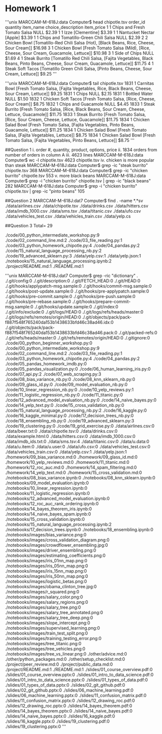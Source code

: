 # Homework 1

'''unix 
MARCCAM-M-618J:data Computer$ head chipotle.tsv
order_id quantity item_name choice_description item_price
1 1 Chips and Fresh Tomato Salsa NULL $2.39
1 1 Izze [Clementine] $3.39
1 1 Nantucket Nectar [Apple] $3.39
1 1 Chips and Tomatillo-Green Chili Salsa NULL $2.39
2 2 Chicken Bowl [Tomatillo-Red Chili Salsa (Hot), [Black Beans, Rice, Cheese, Sour Cream]] $16.98
3 1 Chicken Bowl [Fresh Tomato Salsa (Mild), [Rice, Cheese, Sour Cream, Guacamole, Lettuce]] $10.98
3 1 Side of Chips NULL $1.69
4 1 Steak Burrito [Tomatillo Red Chili Salsa, [Fajita Vegetables, Black Beans, Pinto Beans, Cheese, Sour Cream, Guacamole, Lettuce]] $11.75
4 1 Steak Soft Tacos [Tomatillo Green Chili Salsa, [Pinto Beans, Cheese, Sour Cream, Lettuce]] $9.25
'''

'''unix
MARCCAM-M-618J:data Computer$ tail chipotle.tsv
1831 1 Carnitas Bowl [Fresh Tomato Salsa, [Fajita Vegetables, Rice, Black Beans, Cheese, Sour Cream, Lettuce]] $9.25
1831 1 Chips NULL $2.15
1831 1 Bottled Water NULL $1.50
1832 1 Chicken Soft Tacos [Fresh Tomato Salsa, [Rice, Cheese, Sour Cream]] $8.75
1832 1 Chips and Guacamole NULL $4.45
1833 1 Steak Burrito [Fresh Tomato Salsa, [Rice, Black Beans, Sour Cream, Cheese, Lettuce, Guacamole]] $11.75
1833 1 Steak Burrito [Fresh Tomato Salsa, [Rice, Sour Cream, Cheese, Lettuce, Guacamole]] $11.75
1834 1 Chicken Salad Bowl [Fresh Tomato Salsa, [Fajita Vegetables, Pinto Beans, Guacamole, Lettuce]] $11.25
1834 1 Chicken Salad Bowl [Fresh Tomato Salsa, [Fajita Vegetables, Lettuce]] $8.75
1834 1 Chicken Salad Bowl [Fresh Tomato Salsa, [Fajita Vegetables, Pinto Beans, Lettuce]] $8.75
'''

##Question 1
i. order #, quantity, product, options, price
ii. 1834 orders
from number of orders in column A
iii. 4623 lines
MARCCAM-M-618J:data Computer$ wc -l chipotle.tsv
    4623 chipotle.tsv
iv. chicken is more popular than steak
MARCCAM-M-618J:data Computer$ grep -ic "steak burrito" chipotle.tsv
368
MARCCAM-M-618J:data Computer$ grep -ic "chicken burrito" chipotle.tsv
553
v. more black beans
MARCCAM-M-618J:data Computer$ grep -i "chicken burrito" chipotle.tsv | grep -ic "black beans"
282
MARCCAM-M-618J:data Computer$ grep -i "chicken burrito" chipotle.tsv | grep -ic "pinto beans"
105

##Question 2
MARCCAM-M-618J:dat7 Computer$ find . -name *.*sv
./data/airlines.csv
./data/chipotle.tsv
./data/drinks.csv
./data/hitters.csv
./data/imdb_1000.csv
./data/sms.tsv
./data/titanic.csv
./data/ufo.csv
./data/vehicles_test.csv
./data/vehicles_train.csv
./data/yelp.cs

##Question 3
Total= 29

./code/00_python_intermediate_workshop.py:9
./code/02_command_line.md:2
./code/03_file_reading.py:1
./code/03_python_homework_chipotle.py:4
./code/04_pandas.py:2
./code/15_natural_language_processing_nb.py:2
./code/19_advanced_sklearn.py:3
./data/yelp.csv:1
./data/yelp.json:1
./notebooks/15_natural_language_processing.ipynb:2
./project/README.md:1
./README.md:1

'''unix
MARCCAM-M-618J:dat7 Computer$ grep -ric "dictionary" .
./.git/config:0
./.git/description:0
./.git/FETCH_HEAD:0
./.git/HEAD:0
./.git/hooks/applypatch-msg.sample:0
./.git/hooks/commit-msg.sample:0
./.git/hooks/post-update.sample:0
./.git/hooks/pre-applypatch.sample:0
./.git/hooks/pre-commit.sample:0
./.git/hooks/pre-push.sample:0
./.git/hooks/pre-rebase.sample:0
./.git/hooks/prepare-commit-msg.sample:0
./.git/hooks/update.sample:0
./.git/index:0
./.git/info/exclude:0
./.git/logs/HEAD:0
./.git/logs/refs/heads/master:0
./.git/logs/refs/remotes/origin/HEAD:0
./.git/objects/pack/pack-f887f548f765240da153b1438633bfd46c38ad46.idx:0
./.git/objects/pack/pack-f887f548f765240da153b1438633bfd46c38ad46.pack:0
./.git/packed-refs:0
./.git/refs/heads/master:0
./.git/refs/remotes/origin/HEAD:0
./.gitignore:0
./code/00_python_beginner_workshop.py:0
./code/00_python_intermediate_workshop.py:9
./code/02_command_line.md:2
./code/03_file_reading.py:1
./code/03_python_homework_chipotle.py:4
./code/04_pandas.py:2
./code/05_pandas_homework_imdb.py:0
./code/05_pandas_visualization.py:0
./code/06_human_learning_iris.py:0
./code/07_api.py:2
./code/07_web_scraping.py:3
./code/08_bias_variance_nb.py:0
./code/08_knn_sklearn_nb.py:0
./code/09_glass_id.py:0
./code/09_model_evaluation_nb.py:0
./code/10_linear_regression_nb.py:0
./code/10_yelp_reviews.py:1
./code/11_logistic_regression_nb.py:0
./code/11_titanic.py:0
./code/12_advanced_model_evaluation_nb.py:0
./code/14_naive_bayes.py:0
./code/14_yelp_text.py:0
./code/15_cross_validation_nb.py:0
./code/15_natural_language_processing_nb.py:2
./code/16_kaggle.py:0
./code/16_kaggle_minimal.py:0
./code/17_decision_trees_nb.py:0
./code/18_ensembling_nb.py:0
./code/19_advanced_sklearn.py:3
./code/19_clustering.py:0
./code/19_grid_exercise.py:0
./data/airlines.csv:0
./data/beer.txt:0
./data/chipotle.tsv:0
./data/drinks.csv:0
./data/example.html:0
./data/hitters.csv:0
./data/imdb_1000.csv:0
./data/imdb_ids.txt:0
./data/sms.tsv:4
./data/titanic.csv:0
./data/u.data:0
./data/u.item:0
./data/u.user:0
./data/ufo.csv:0
./data/vehicles_test.csv:0
./data/vehicles_train.csv:0
./data/yelp.csv:1
./data/yelp.json:1
./homework/09_bias_variance.md:0
./homework/09_glass_id.md:0
./homework/10_yelp_reviews.md:0
./homework/11_titanic.md:0
./homework/12_roc_auc.md:0
./homework/14_spam_filtering.md:0
./homework/14_yelp_text.md:0
./homework/15_cross_validation.md:0
./notebooks/08_bias_variance.ipynb:0
./notebooks/08_knn_sklearn.ipynb:0
./notebooks/09_model_evaluation.ipynb:0
./notebooks/10_linear_regression.ipynb:0
./notebooks/11_logistic_regression.ipynb:0
./notebooks/12_advanced_model_evaluation.ipynb:0
./notebooks/12_roc_auc_rank_ordering.ipynb:0
./notebooks/14_bayes_theorem_iris.ipynb:0
./notebooks/14_naive_bayes_spam.ipynb:0
./notebooks/15_cross_validation.ipynb:0
./notebooks/15_natural_language_processing.ipynb:2
./notebooks/17_decision_trees.ipynb:0
./notebooks/18_ensembling.ipynb:0
./notebooks/images/bias_variance.png:0
./notebooks/images/cross_validation_diagram.png:0
./notebooks/images/crowdflower_ensembling.jpg:0
./notebooks/images/driver_ensembling.png:0
./notebooks/images/estimating_coefficients.png:0
./notebooks/images/iris_01nn_map.png:0
./notebooks/images/iris_05nn_map.png:0
./notebooks/images/iris_15nn_map.png:0
./notebooks/images/iris_50nn_map.png:0
./notebooks/images/logistic_betas.png:0
./notebooks/images/obama_clinton_tree.jpg:0
./notebooks/images/r_squared.png:0
./notebooks/images/salary_color.png:0
./notebooks/images/salary_regions.png:0
./notebooks/images/salary_tree.png:0
./notebooks/images/salary_tree_annotated.png:0
./notebooks/images/salary_tree_deep.png:0
./notebooks/images/slope_intercept.png:0
./notebooks/images/supervised_learning.png:0
./notebooks/images/train_test_split.png:0
./notebooks/images/training_testing_error.png:0
./notebooks/images/tree_titanic.png:0
./notebooks/images/tree_vehicles.png:0
./notebooks/images/tree_vs_linear.png:0
./other/advice.md:0
./other/python_packages.md:0
./other/setup_checklist.md:0
./project/peer_review.md:0
./project/public_data.md:0
./project/README.md:1
./README.md:1
./slides/01_course_overview.pdf:0
./slides/01_course_overview.pptx:0
./slides/01_intro_to_data_science.pdf:0
./slides/01_intro_to_data_science.pptx:0
./slides/01_types_of_data.pdf:0
./slides/01_types_of_data.pptx:0
./slides/02_git_github.pdf:0
./slides/02_git_github.pptx:0
./slides/06_machine_learning.pdf:0
./slides/06_machine_learning.pptx:0
./slides/11_confusion_matrix.pdf:0
./slides/11_confusion_matrix.pptx:0
./slides/12_drawing_roc.pdf:0
./slides/12_drawing_roc.pptx:0
./slides/14_bayes_theorem.pdf:0
./slides/14_bayes_theorem.pptx:0
./slides/14_naive_bayes.pdf:0
./slides/14_naive_bayes.pptx:0
./slides/16_kaggle.pdf:0
./slides/16_kaggle.pptx:0
./slides/19_clustering.pdf:0
./slides/19_clustering.pptx:0
'''